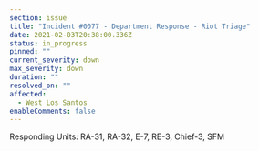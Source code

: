 ```yaml
---
section: issue
title: "Incident #0077 - Department Response - Riot Triage"
date: 2021-02-03T20:38:00.336Z
status: in_progress
pinned: ""
current_severity: down
max_severity: down
duration: ""
resolved_on: ""
affected:
  - West Los Santos
enableComments: false
---
```

Responding Units: RA-31, RA-32, E-7, RE-3, Chief-3, SFM